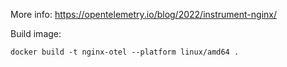 More info: https://opentelemetry.io/blog/2022/instrument-nginx/

Build image:

```
docker build -t nginx-otel --platform linux/amd64 .
```